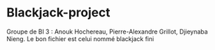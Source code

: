 # Blackjack-project
Groupe de BI 3 :
Anouk Hochereau,
Pierre-Alexandre Grillot,
Djieynaba Nieng.
Le bon fichier est celui nommé blackjack fini
